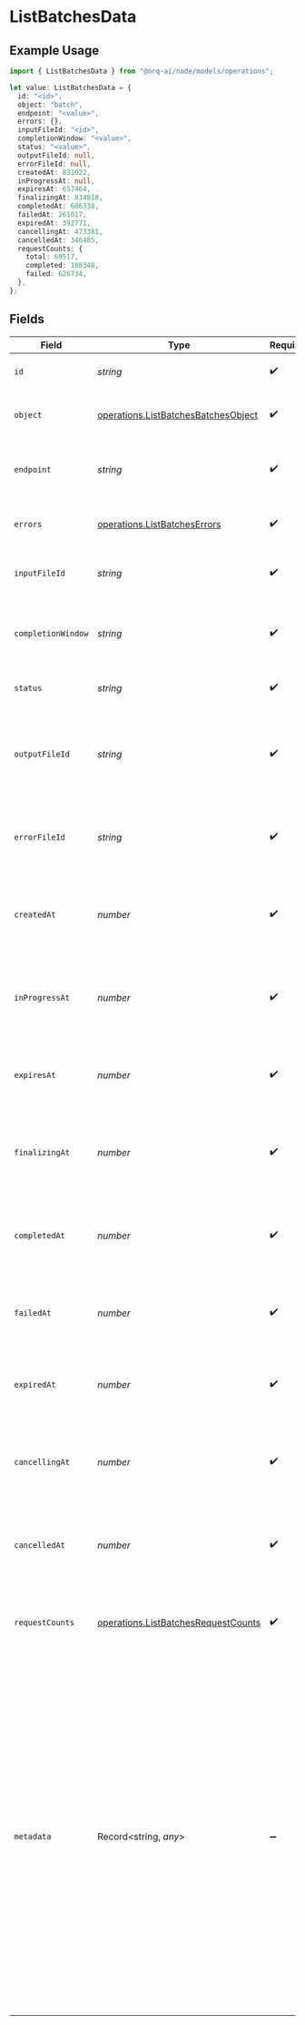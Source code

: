 # ListBatchesData

## Example Usage

```typescript
import { ListBatchesData } from "@orq-ai/node/models/operations";

let value: ListBatchesData = {
  id: "<id>",
  object: "batch",
  endpoint: "<value>",
  errors: {},
  inputFileId: "<id>",
  completionWindow: "<value>",
  status: "<value>",
  outputFileId: null,
  errorFileId: null,
  createdAt: 831022,
  inProgressAt: null,
  expiresAt: 657464,
  finalizingAt: 834818,
  completedAt: 686338,
  failedAt: 261017,
  expiredAt: 392771,
  cancellingAt: 473381,
  cancelledAt: 346485,
  requestCounts: {
    total: 69517,
    completed: 188348,
    failed: 626734,
  },
};
```

## Fields

| Field                                                                                                                                                                                                                                                                                                                                | Type                                                                                                                                                                                                                                                                                                                                 | Required                                                                                                                                                                                                                                                                                                                             | Description                                                                                                                                                                                                                                                                                                                          |
| ------------------------------------------------------------------------------------------------------------------------------------------------------------------------------------------------------------------------------------------------------------------------------------------------------------------------------------ | ------------------------------------------------------------------------------------------------------------------------------------------------------------------------------------------------------------------------------------------------------------------------------------------------------------------------------------ | ------------------------------------------------------------------------------------------------------------------------------------------------------------------------------------------------------------------------------------------------------------------------------------------------------------------------------------ | ------------------------------------------------------------------------------------------------------------------------------------------------------------------------------------------------------------------------------------------------------------------------------------------------------------------------------------ |
| `id`                                                                                                                                                                                                                                                                                                                                 | *string*                                                                                                                                                                                                                                                                                                                             | :heavy_check_mark:                                                                                                                                                                                                                                                                                                                   | The ID of the batch job.                                                                                                                                                                                                                                                                                                             |
| `object`                                                                                                                                                                                                                                                                                                                             | [operations.ListBatchesBatchesObject](../../models/operations/listbatchesbatchesobject.md)                                                                                                                                                                                                                                           | :heavy_check_mark:                                                                                                                                                                                                                                                                                                                   | The object type, which is always batch.                                                                                                                                                                                                                                                                                              |
| `endpoint`                                                                                                                                                                                                                                                                                                                           | *string*                                                                                                                                                                                                                                                                                                                             | :heavy_check_mark:                                                                                                                                                                                                                                                                                                                   | The OpenAI API endpoint used by the batch.                                                                                                                                                                                                                                                                                           |
| `errors`                                                                                                                                                                                                                                                                                                                             | [operations.ListBatchesErrors](../../models/operations/listbatcheserrors.md)                                                                                                                                                                                                                                                         | :heavy_check_mark:                                                                                                                                                                                                                                                                                                                   | Errors associated with the batch.                                                                                                                                                                                                                                                                                                    |
| `inputFileId`                                                                                                                                                                                                                                                                                                                        | *string*                                                                                                                                                                                                                                                                                                                             | :heavy_check_mark:                                                                                                                                                                                                                                                                                                                   | The ID of the input file for the batch.                                                                                                                                                                                                                                                                                              |
| `completionWindow`                                                                                                                                                                                                                                                                                                                   | *string*                                                                                                                                                                                                                                                                                                                             | :heavy_check_mark:                                                                                                                                                                                                                                                                                                                   | The time frame within which the batch should be processed.                                                                                                                                                                                                                                                                           |
| `status`                                                                                                                                                                                                                                                                                                                             | *string*                                                                                                                                                                                                                                                                                                                             | :heavy_check_mark:                                                                                                                                                                                                                                                                                                                   | The current status of the batch.                                                                                                                                                                                                                                                                                                     |
| `outputFileId`                                                                                                                                                                                                                                                                                                                       | *string*                                                                                                                                                                                                                                                                                                                             | :heavy_check_mark:                                                                                                                                                                                                                                                                                                                   | The ID of the file containing the outputs of successfully executed requests.                                                                                                                                                                                                                                                         |
| `errorFileId`                                                                                                                                                                                                                                                                                                                        | *string*                                                                                                                                                                                                                                                                                                                             | :heavy_check_mark:                                                                                                                                                                                                                                                                                                                   | The ID of the file containing the outputs of requests with errors.                                                                                                                                                                                                                                                                   |
| `createdAt`                                                                                                                                                                                                                                                                                                                          | *number*                                                                                                                                                                                                                                                                                                                             | :heavy_check_mark:                                                                                                                                                                                                                                                                                                                   | The Unix timestamp (in seconds) for when the batch was created.                                                                                                                                                                                                                                                                      |
| `inProgressAt`                                                                                                                                                                                                                                                                                                                       | *number*                                                                                                                                                                                                                                                                                                                             | :heavy_check_mark:                                                                                                                                                                                                                                                                                                                   | The Unix timestamp (in seconds) for when the batch started processing.                                                                                                                                                                                                                                                               |
| `expiresAt`                                                                                                                                                                                                                                                                                                                          | *number*                                                                                                                                                                                                                                                                                                                             | :heavy_check_mark:                                                                                                                                                                                                                                                                                                                   | The Unix timestamp (in seconds) for when the batch will expire.                                                                                                                                                                                                                                                                      |
| `finalizingAt`                                                                                                                                                                                                                                                                                                                       | *number*                                                                                                                                                                                                                                                                                                                             | :heavy_check_mark:                                                                                                                                                                                                                                                                                                                   | The Unix timestamp (in seconds) for when the batch started finalizing.                                                                                                                                                                                                                                                               |
| `completedAt`                                                                                                                                                                                                                                                                                                                        | *number*                                                                                                                                                                                                                                                                                                                             | :heavy_check_mark:                                                                                                                                                                                                                                                                                                                   | The Unix timestamp (in seconds) for when the batch was completed.                                                                                                                                                                                                                                                                    |
| `failedAt`                                                                                                                                                                                                                                                                                                                           | *number*                                                                                                                                                                                                                                                                                                                             | :heavy_check_mark:                                                                                                                                                                                                                                                                                                                   | The Unix timestamp (in seconds) for when the batch failed.                                                                                                                                                                                                                                                                           |
| `expiredAt`                                                                                                                                                                                                                                                                                                                          | *number*                                                                                                                                                                                                                                                                                                                             | :heavy_check_mark:                                                                                                                                                                                                                                                                                                                   | The Unix timestamp (in seconds) for when the batch expired.                                                                                                                                                                                                                                                                          |
| `cancellingAt`                                                                                                                                                                                                                                                                                                                       | *number*                                                                                                                                                                                                                                                                                                                             | :heavy_check_mark:                                                                                                                                                                                                                                                                                                                   | The Unix timestamp (in seconds) for when the batch started cancelling.                                                                                                                                                                                                                                                               |
| `cancelledAt`                                                                                                                                                                                                                                                                                                                        | *number*                                                                                                                                                                                                                                                                                                                             | :heavy_check_mark:                                                                                                                                                                                                                                                                                                                   | The Unix timestamp (in seconds) for when the batch was cancelled.                                                                                                                                                                                                                                                                    |
| `requestCounts`                                                                                                                                                                                                                                                                                                                      | [operations.ListBatchesRequestCounts](../../models/operations/listbatchesrequestcounts.md)                                                                                                                                                                                                                                           | :heavy_check_mark:                                                                                                                                                                                                                                                                                                                   | The request counts for different statuses within the batch.                                                                                                                                                                                                                                                                          |
| `metadata`                                                                                                                                                                                                                                                                                                                           | Record<string, *any*>                                                                                                                                                                                                                                                                                                                | :heavy_minus_sign:                                                                                                                                                                                                                                                                                                                   | Set of 16 key-value pairs that can be attached to an object. This can be useful for storing additional information about the object in a structured format, and querying for objects via API or the dashboard.<br/><br/>Keys are strings with a maximum length of 64 characters. Values are strings with a maximum length of 512 characters. |